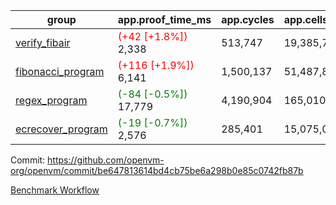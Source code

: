 | group | app.proof_time_ms | app.cycles | app.cells_used | leaf.proof_time_ms | leaf.cycles | leaf.cells_used |
| -- | -- | -- | -- | -- | -- | -- |
| [verify_fibair](https://github.com/openvm-org/openvm/blob/benchmark-results/benchmarks-pr/1253/verify_fibair-be647813614bd4cb75be6a298b0e85c0742fb87b.md) |<span style='color: red'>(+42 [+1.8%])</span> 2,338 |  513,747 |  19,385,753 |- | - | - |
| [fibonacci_program](https://github.com/openvm-org/openvm/blob/benchmark-results/benchmarks-pr/1253/fibonacci-be647813614bd4cb75be6a298b0e85c0742fb87b.md) |<span style='color: red'>(+116 [+1.9%])</span> 6,141 |  1,500,137 |  51,487,838 |- | - | - |
| [regex_program](https://github.com/openvm-org/openvm/blob/benchmark-results/benchmarks-pr/1253/regex-be647813614bd4cb75be6a298b0e85c0742fb87b.md) |<span style='color: green'>(-84 [-0.5%])</span> 17,779 |  4,190,904 |  165,010,909 |- | - | - |
| [ecrecover_program](https://github.com/openvm-org/openvm/blob/benchmark-results/benchmarks-pr/1253/ecrecover-be647813614bd4cb75be6a298b0e85c0742fb87b.md) |<span style='color: green'>(-19 [-0.7%])</span> 2,576 |  285,401 |  15,075,033 |- | - | - |


Commit: https://github.com/openvm-org/openvm/commit/be647813614bd4cb75be6a298b0e85c0742fb87b

[Benchmark Workflow](https://github.com/openvm-org/openvm/actions/runs/12918482887)
